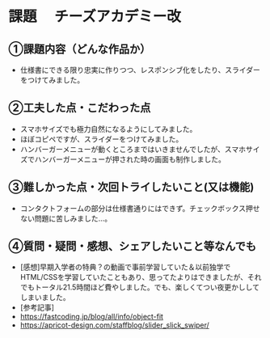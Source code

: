 # 課題　 チーズアカデミー改

## ①課題内容（どんな作品か）
- 仕様書にできる限り忠実に作りつつ、レスポンシブ化をしたり、スライダーをつけてみました。

## ②工夫した点・こだわった点
- スマホサイズでも極力自然になるようにしてみました。
- ほぼコピペですが、スライダーをつけてみました。
- ハンバーガーメニューが動くところまではいきませんでしたが、スマホサイズでハンバーガーメニューが押された時の画面も制作しました。

## ③難しかった点・次回トライしたいこと(又は機能)
- コンタクトフォームの部分は仕様書通りにはできず。チェックボックス押せない問題に苦しみました…。

## ④質問・疑問・感想、シェアしたいこと等なんでも
- [感想]早期入学者の特典？の動画で事前学習していた＆以前独学でHTML/CSSを学習していたこともあり、思ってたよりはできましたが、それでもトータル21.5時間ほど費やしました。でも、楽しくてつい夜更かししてしまいました。
- [参考記事]
 - https://fastcoding.jp/blog/all/info/object-fit
 - https://apricot-design.com/staffblog/slider_slick_swiper/
